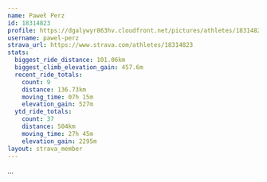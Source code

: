 ```yaml
---
name: Paweł Perz
id: 18314823
profile: https://dgalywyr863hv.cloudfront.net/pictures/athletes/18314823/5244308/1/large.jpg
username: pawel-perz
strava_url: https://www.strava.com/athletes/18314823
stats:
  biggest_ride_distance: 101.06km
  biggest_climb_elevation_gain: 457.6m
  recent_ride_totals:
    count: 9
    distance: 136.73km
    moving_time: 07h 15m
    elevation_gain: 527m
  ytd_ride_totals:
    count: 37
    distance: 504km
    moving_time: 27h 45m
    elevation_gain: 2295m
layout: strava_member
--- 
```

...
